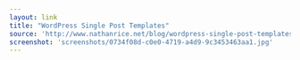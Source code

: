 ```yaml
---
layout: link
title: "WordPress Single Post Templates"
source: 'http://www.nathanrice.net/blog/wordpress-single-post-templates/'
screenshot: 'screenshots/0734f08d-c0e0-4719-a4d9-9c3453463aa1.jpg'
---
```



